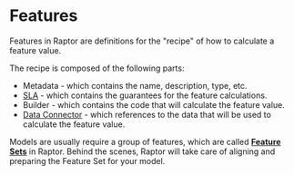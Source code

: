 # Features

Features in Raptor are definitions for the "recipe" of how to calculate a feature value.

The recipe is composed of the following parts:

* Metadata - which contains the name, description, type, etc.
* [SLA](./feature-sla.md) - which contains the guarantees for the feature calculations.
* Builder - which contains the code that will calculate the feature value.
* [Data Connector](dataconnector/) - which references to the data that will be used to calculate the feature value.

Models are usually require a group of features, which are called [**Feature Sets**](./feature-sets) in Raptor. Behind
the scenes, Raptor will take care of aligning and preparing the Feature Set for your model.